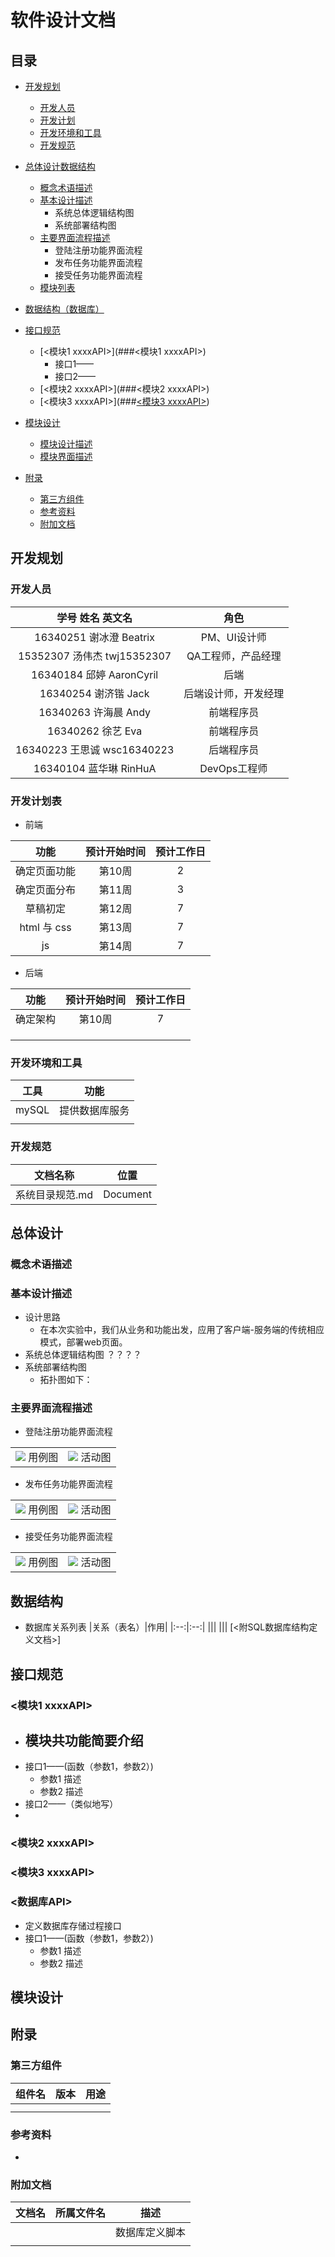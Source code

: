 # 软件设计文档
## 目录
- [开发规划](##开发规划)
  - [开发人员](###开发人员)
  - [开发计划](###开发计划)
  - [开发环境和工具](###开发环境和工具)
  - [开发规范](###开发规范)

- [总体设计数据结构](##总体设计数据结构)
  - [概念术语描述](###概念术语描述)
  - [基本设计描述](###基本设计描述)
    - 系统总体逻辑结构图
	- 系统部署结构图
  - [主要界面流程描述](###主要界面流程描述)
	- 登陆注册功能界面流程
    - 发布任务功能界面流程
	- 接受任务功能界面流程
  - [模块列表](###模块列表)
- [数据结构（数据库）](##数据结构)
- [接口规范](##接口规范)
  - [<模块1 xxxxAPI>](###<模块1 xxxxAPI>)
	- 接口1——
	- 接口2——
  - [<模块2 xxxxAPI>](###<模块2 xxxxAPI>)
  - [<模块3 xxxxAPI>](###[<模块3 xxxxAPI>](###))
- [模块设计](##模块设计)
  - [模块设计描述](###模块设计描述)
  - [模块界面描述](###模块界面描述)
- [附录](##附录)
  - [第三方组件](###第三方组件)
  - [参考资料](###参考资料)
  - [附加文档](###附加文档)

## 开发规划
### 开发人员
|学号  姓名 英文名|角色|
|:--:|:--:|
|16340251 谢冰澄 Beatrix | PM、UI设计师|
|15352307 汤伟杰 twj15352307|QA工程师，产品经理|
|16340184 邱婷 AaronCyril|后端|
|16340254 谢济锴 Jack|后端设计师，开发经理|
|16340263 许海晨 Andy|前端程序员|
|16340262 徐艺 Eva|前端程序员|
|16340223 王思诚 wsc16340223|后端程序员|
|16340104 蓝华琳 RinHuA|DevOps工程师|

### 开发计划表
- 前端

|功能|预计开始时间|预计工作日|
|:--:|:--:|:--:|
|确定页面功能|第10周|2|
|确定页面分布|第11周|3|
|草稿初定|第12周|7|
|html 与 css|第13周|7|
|js | 第14周|7|


- 后端

|功能|预计开始时间|预计工作日|
|:--:|:--:|:--:|
|确定架构|第10周|7|
||||
||||
||||

### 开发环境和工具

|工具|功能|
|:--:|:--:|
|mySQL|提供数据库服务|
|||

### 开发规范
|文档名称|位置|
|:--:|:--:|
|系统目录规范.md|Document|

## 总体设计
### 概念术语描述
### 基本设计描述
- 设计思路
  - 在本次实验中，我们从业务和功能出发，应用了客户端-服务端的传统相应模式，部署web页面。
- 系统总体逻辑结构图
  ？？？？
- 系统部署结构图
  - 拓扑图如下：
### 主要界面流程描述
- 登陆注册功能界面流程

<table>
    <tr>
        <td ><center><img src="https://github.com/strugglinggreenhands/SpareMoney_Documents/blob/gh-pages/images/%E9%9D%9E%E6%AD%A3%E5%BC%8F%E7%94%A8%E4%BE%8B4.png?raw=true" > 用例图 </center></td>
        <td ><center><img src="https://github.com/strugglinggreenhands/SpareMoney_Documents/blob/gh-pages/images/%E6%B4%BB%E5%8A%A84.png?raw=true" > 活动图 </center></td>
    </tr>
</table>

- 发布任务功能界面流程

<table>
    <tr>
        <td ><center><img src="https://github.com/strugglinggreenhands/SpareMoney_Documents/blob/gh-pages/images/%E9%9D%9E%E6%AD%A3%E5%BC%8F%E7%94%A8%E4%BE%8B2.png?raw=true" > 用例图 </center></td>
        <td ><center><img src="https://github.com/strugglinggreenhands/SpareMoney_Documents/blob/gh-pages/images/%E6%B4%BB%E5%8A%A82.png?raw=true" > 活动图 </center></td>
    </tr>
</table>

- 接受任务功能界面流程

<table>
    <tr>
        <td ><center><img src="https://github.com/strugglinggreenhands/SpareMoney_Documents/blob/gh-pages/images/%E9%9D%9E%E6%AD%A3%E5%BC%8F%E7%94%A8%E4%BE%8B1.png?raw=true" > 用例图 </center></td>
        <td ><center><img src="https://github.com/strugglinggreenhands/SpareMoney_Documents/blob/gh-pages/images/%E6%B4%BB%E5%8A%A81.png?raw=true" > 活动图 </center></td>
    </tr>
</table>

## 数据结构
- 数据库关系列表
|关系（表名）|作用|
|:--:|:--:|
|||
|||
[<附SQL数据库结构定义文档>]
## 接口规范
### <模块1 xxxxAPI>
- 模块共功能简要介绍
  - 
- 接口1——(函数（参数1，参数2）)
  - 参数1 描述 
  - 参数2 描述
- 接口2——（类似地写）
- 
### <模块2 xxxxAPI>
### <模块3 xxxxAPI>

### <数据库API>
- 定义数据库存储过程接口
- 接口1——(函数（参数1，参数2）)
  - 参数1 描述 
  - 参数2 描述
  
## 模块设计

## 附录
### 第三方组件
|组件名|版本|用途|
|:--:|:--:|:--:|
||||
||||

### 参考资料
- 
### 附加文档
|文档名|所属文件名|描述|
|:--:|:--:|:--:|
|||数据库定义脚本|
||||
